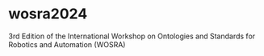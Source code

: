 # wosra2024
3rd Edition of the International Workshop on Ontologies and Standards for Robotics and Automation (WOSRA)
